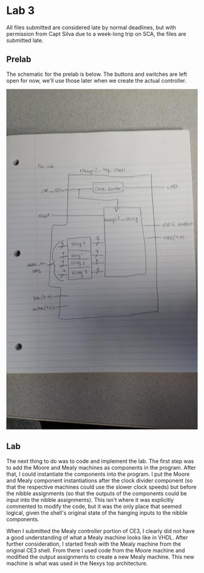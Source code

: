 # Lab 3

All files submitted are considered late by normal deadlines, but with permission from Capt Silva due to a week-long trip on SCA, the files are submitted late. 

## Prelab

The schematic for the prelab is below. The buttons and switches are left open for now, we'll use those later when we create the actual controller.

![alt text](https://raw.githubusercontent.com/ChrisMKiernan/ECE281_Lab3/master/Prelab_Schematic.jpg "Prelab schematic of the top Nexys 2 module")

## Lab

The next thing to do was to code and implement the lab. The first step was to add the Moore and Mealy machines as components in the program. After that, I could instantiate the components into the program. I put the Moore and Mealy component instantiations after the clock divider component (so that the respective machines could use the slower clock speeds) but before the nibble assignments (so that the outputs of the components could be input into the nibble assignments). This isn't where it was explicitly commented to modify the code, but it was the only place that seemed logical, given the shell's original state of the hanging inputs to the nibble components. 

When I submitted the Mealy controller portion of CE3, I clearly did not have a good understanding of what a Mealy machine looks like in VHDL. After further consideration, I started fresh with the Mealy machine from the original CE3 shell. From there I used code from the Moore machine and modified the output assignments to create a new Mealy machine. This new machine is what was used in the Nexys top architecture. 
